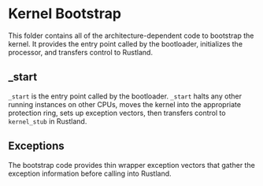 Kernel Bootstrap
================

This folder contains all of the architecture-dependent code to bootstrap the
kernel. It provides the entry point called by the bootloader, initializes the
processor, and transfers control to Rustland.

_start
------

`_start` is the entry point called by the bootloader. `_start` halts any other
running instances on other CPUs, moves the kernel into the appropriate
protection ring, sets up exception vectors, then transfers control to
`kernel_stub` in Rustland.

Exceptions
----------

The bootstrap code provides thin wrapper exception vectors that gather the
exception information before calling into Rustland.
